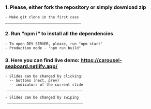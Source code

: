 ### 1. Please, either fork the repository or simply download zip

    - Make git clone in the first case
    ___________________________________

### 2. Run "npm i" to install all the dependencies

    - To open DEV SERVER, please, run "npm start"
    - Production mode - "npm run build"

### 3. Here you can find live demo: https://carousel-seaboard.netlify.app/

    - Slides can be changed by clicking:
      -- buttons (next, prev)
      -- indicators of the current slide
     ___________________________________

    - Slides can be changed by swiping
     ___________________________________
